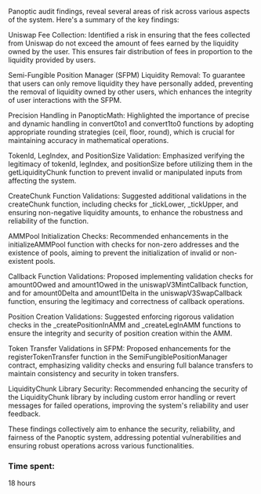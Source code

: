 Panoptic audit findings, reveal several areas of risk across various aspects of the system. Here's a summary of the key findings:

Uniswap Fee Collection: Identified a risk in ensuring that the fees collected from Uniswap do not exceed the amount of fees earned by the liquidity owned by the user. This ensures fair distribution of fees in proportion to the liquidity provided by users.

Semi-Fungible Position Manager (SFPM) Liquidity Removal: 
To guarantee that users can only remove liquidity they have personally added, preventing the removal of liquidity owned by other users, which enhances the integrity of user interactions with the SFPM.

Precision Handling in PanopticMath: 
Highlighted the importance of precise and dynamic handling in convert0to1 and convert1to0 functions by adopting appropriate rounding strategies (ceil, floor, round), which is crucial for maintaining accuracy in mathematical operations.

TokenId, LegIndex, and PositionSize Validation: 
Emphasized verifying the legitimacy of tokenId, legIndex, and positionSize before utilizing them in the getLiquidityChunk function to prevent invalid or manipulated inputs from affecting the system.

CreateChunk Function Validations: 
Suggested additional validations in the createChunk function, including checks for _tickLower, _tickUpper, and ensuring non-negative liquidity amounts, to enhance the robustness and reliability of the function.

AMMPool Initialization Checks: 
Recommended enhancements in the initializeAMMPool function with checks for non-zero addresses and the existence of pools, aiming to prevent the initialization of invalid or non-existent pools.

Callback Function Validations: 
Proposed implementing validation checks for amount0Owed and amount1Owed in the uniswapV3MintCallback function, and for amount0Delta and amount1Delta in the uniswapV3SwapCallback function, ensuring the legitimacy and correctness of callback operations.

Position Creation Validations: 
Suggested enforcing rigorous validation checks in the _createPositionInAMM and _createLegInAMM functions to ensure the integrity and security of position creation within the AMM.

Token Transfer Validations in SFPM: 
Proposed enhancements for the registerTokenTransfer function in the SemiFungiblePositionManager contract, emphasizing validity checks and ensuring full balance transfers to maintain consistency and security in token transfers.

LiquidityChunk Library Security: 
Recommended enhancing the security of the LiquidityChunk library by including custom error handling or revert messages for failed operations, improving the system's reliability and user feedback.

These findings collectively aim to enhance the security, reliability, and fairness of the Panoptic system, addressing potential vulnerabilities and ensuring robust operations across various functionalities.

### Time spent:
18 hours